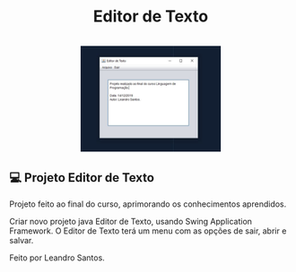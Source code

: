 ﻿<div align="center">
    <h1 alt="editorTexto" title="#editorTexto">Editor de Texto</h1><br>
    <img alt="imgEditorTexto" title="#imgEditorTexto" src=".github/logo.JPG" width="250px" />
</div>

## :computer: Projeto Editor de Texto

Projeto feito ao final do curso, aprimorando os conhecimentos aprendidos.

Criar novo projeto java Editor de Texto, usando Swing Application Framework. O Editor de Texto 
terá um menu com as opções de sair, abrir e salvar.


Feito por Leandro Santos.